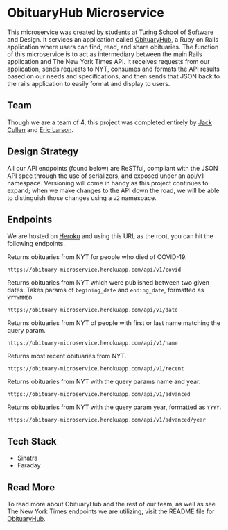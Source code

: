 # ObituaryHub Microservice 

This microservice was created by students at Turing School of Software and Design. It services an application called [ObituaryHub](https://obituary-hub.herokuapp.com/), a Ruby on Rails application where users can find, read, and share obituaries. The function of this microservice is to act as intermediary between the main Rails application and The New York Times API. It receives requests from our application, sends requests to NYT, consumes and formats the API results based on our needs and specifications, and then sends that JSON back to the rails application to easily format and display to users. 

## Team

Though we are a team of 4, this project was completed entirely by [Jack Cullen](https://github.com/jpc20) and [Eric Larson](https://github.com/EricLarson2020).

## Design Strategy 

All our API endpoints (found below) are ReSTful, compliant with the JSON API spec through the use of serializers, and exposed under an api/v1 namespace. Versioning will come in handy as this project continues to expand; when we make changes to the API down the road, we will be able to distinguish those changes using a `v2` namespace.

## Endpoints 

We are hosted on [Heroku](https://obituary-microservice.herokuapp.com/) and using this URL as the root, you can hit the following endpoints. 

Returns obituaries from NYT for people who died of COVID-19. 

  `https://obituary-microservice.herokuapp.com/api/v1/covid`
 
Returns obituaries from NYT which were published between two given dates. 
Takes params of `begining_date` and `ending_date`, formatted as `YYYYMMDD`.

  `https://obituary-microservice.herokuapp.com/api/v1/date`
 
Returns obituaries from NYT of people with first or last name matching the query param. 

  `https://obituary-microservice.herokuapp.com/api/v1/name`
 
Returns most recent obituaries from NYT. 

  `https://obituary-microservice.herokuapp.com/api/v1/recent`
 
Returns obituaries from NYT with the query params name and year. 

  `https://obituary-microservice.herokuapp.com/api/v1/advanced`
  
 Returns obituaries from NYT with the query param year, formatted as `YYYY`. 

  `https://obituary-microservice.herokuapp.com/api/v1/advanced/year`
  
## Tech Stack 

- Sinatra 
- Faraday 

## Read More 

To read more about ObituaryHub and the rest of our team, as well as see The New York Times endpoints we are utilizing, visit the README file for [ObituaryHub](https://github.com/sagemlee/obituary_hub).
